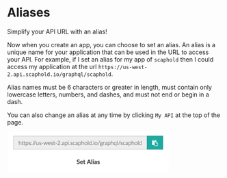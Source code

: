 # Aliases

Simplify your API URL with an alias!

Now when you create an app, you can choose to set an alias. An alias is a unique name for your application that can be used in the URL to access your API.
For example, if I set an alias for my app of `scaphold` then I could access my application at the url `https://us-west-2.api.scaphold.io/graphql/scaphold`.

<aside class="notice">
  Alias names must be 6 characters or greater in length, must contain only lowercase letters, numbers, and dashes, and must not end or begin in a dash.
</aside>

You can also change an alias at any time by clicking `My API` at the top of the page.

<img src="/images/management/Set_Alias.png" alt="Copy and paste the code into your app." style="max-width: 75%" />